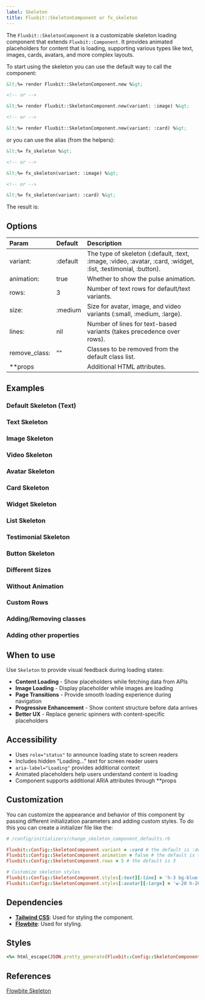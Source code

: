 ```yaml
---
label: Skeleton
title: Fluxbit::SkeletonComponent or fx_skeleton
---
```


The `Fluxbit::SkeletonComponent` is a customizable skeleton loading component that extends `Fluxbit::Component`.
It provides animated placeholders for content that is loading, supporting various types like text, images, cards, avatars, and more complex layouts.

To start using the skeleton you can use the default way to call the component:

```html
&lt;%= render Fluxbit::SkeletonComponent.new %&gt;

<!-- or -->

&lt;%= render Fluxbit::SkeletonComponent.new(variant: :image) %&gt;

<!-- or -->

&lt;%= render Fluxbit::SkeletonComponent.new(variant: :card) %&gt;
```

or you can use the alias (from the helpers):

```html
&lt;%= fx_skeleton %&gt;

<!-- or -->

&lt;%= fx_skeleton(variant: :image) %&gt;

<!-- or -->

&lt;%= fx_skeleton(variant: :card) %&gt;
```

The result is:

<lookbook-embed app="/lookbook/" preview="Fluxbit::Components::SkeletonComponentPreview" scenario="default" panels="params,source"></lookbook-embed>

## Options

| Param              | Default     | Description
|:-------------------|:------------|:------------
| variant:           | :default    | The type of skeleton (:default, :text, :image, :video, :avatar, :card, :widget, :list, :testimonial, :button).
| animation:         | true        | Whether to show the pulse animation.
| rows:              | 3           | Number of text rows for default/text variants.
| size:              | :medium     | Size for avatar, image, and video variants (:small, :medium, :large).
| lines:             | nil         | Number of lines for text-based variants (takes precedence over rows).
| remove_class:      | ""          | Classes to be removed from the default class list.
| **props            |             | Additional HTML attributes.

## Examples

### Default Skeleton (Text)

<lookbook-embed app="/lookbook/" preview="Fluxbit::Components::SkeletonComponentPreview" scenario="default_skeleton" panels="source"></lookbook-embed>

### Text Skeleton

<lookbook-embed app="/lookbook/" preview="Fluxbit::Components::SkeletonComponentPreview" scenario="text_skeleton" panels="source"></lookbook-embed>

### Image Skeleton

<lookbook-embed app="/lookbook/" preview="Fluxbit::Components::SkeletonComponentPreview" scenario="image_skeleton" panels="source"></lookbook-embed>

### Video Skeleton

<lookbook-embed app="/lookbook/" preview="Fluxbit::Components::SkeletonComponentPreview" scenario="video_skeleton" panels="source"></lookbook-embed>

### Avatar Skeleton

<lookbook-embed app="/lookbook/" preview="Fluxbit::Components::SkeletonComponentPreview" scenario="avatar_skeleton" panels="source"></lookbook-embed>

### Card Skeleton

<lookbook-embed app="/lookbook/" preview="Fluxbit::Components::SkeletonComponentPreview" scenario="card_skeleton" panels="source"></lookbook-embed>

### Widget Skeleton

<lookbook-embed app="/lookbook/" preview="Fluxbit::Components::SkeletonComponentPreview" scenario="widget_skeleton" panels="source"></lookbook-embed>

### List Skeleton

<lookbook-embed app="/lookbook/" preview="Fluxbit::Components::SkeletonComponentPreview" scenario="list_skeleton" panels="source"></lookbook-embed>

### Testimonial Skeleton

<lookbook-embed app="/lookbook/" preview="Fluxbit::Components::SkeletonComponentPreview" scenario="testimonial_skeleton" panels="source"></lookbook-embed>

### Button Skeleton

<lookbook-embed app="/lookbook/" preview="Fluxbit::Components::SkeletonComponentPreview" scenario="button_skeleton" panels="source"></lookbook-embed>

### Different Sizes

<lookbook-embed app="/lookbook/" preview="Fluxbit::Components::SkeletonComponentPreview" scenario="different_sizes" panels="source"></lookbook-embed>

### Without Animation

<lookbook-embed app="/lookbook/" preview="Fluxbit::Components::SkeletonComponentPreview" scenario="without_animation" panels="source"></lookbook-embed>

### Custom Rows

<lookbook-embed app="/lookbook/" preview="Fluxbit::Components::SkeletonComponentPreview" scenario="custom_rows" panels="source"></lookbook-embed>

### Adding/Removing classes

<lookbook-embed app="/lookbook/" preview="Fluxbit::Components::SkeletonComponentPreview" scenario="adding_removing_classes" panels="source"></lookbook-embed>

### Adding other properties

<lookbook-embed app="/lookbook/" preview="Fluxbit::Components::SkeletonComponentPreview" scenario="adding_other_properties" panels="source"></lookbook-embed>

## When to use

Use `Skeleton` to provide visual feedback during loading states:

- **Content Loading** - Show placeholders while fetching data from APIs
- **Image Loading** - Display placeholder while images are loading
- **Page Transitions** - Provide smooth loading experience during navigation
- **Progressive Enhancement** - Show content structure before data arrives
- **Better UX** - Replace generic spinners with content-specific placeholders

## Accessibility

* Uses `role="status"` to announce loading state to screen readers
* Includes hidden "Loading..." text for screen reader users
* `aria-label="Loading"` provides additional context
* Animated placeholders help users understand content is loading
* Component supports additional ARIA attributes through **props

## Customization

You can customize the appearance and behavior of this component by passing different initialization parameters and adding custom styles.
To do this you can create a initializer file like the:

```ruby
# /config/initializers/change_skeleton_component_defaults.rb

Fluxbit::Config::SkeletonComponent.variant = :card # the default is :default
Fluxbit::Config::SkeletonComponent.animation = false # the default is true
Fluxbit::Config::SkeletonComponent.rows = 5 # the default is 3

# Customize skeleton styles
Fluxbit::Config::SkeletonComponent.styles[:text][:line] = 'h-3 bg-blue-200 rounded-full dark:bg-blue-700'
Fluxbit::Config::SkeletonComponent.styles[:avatar][:large] = 'w-20 h-20 bg-gray-300 rounded-full dark:bg-gray-600'
```

## Dependencies

- [**Tailwind CSS**](https://tailwindcss.com/): Used for styling the component.
- [**Flowbite**](https://flowbite.com/): Used for styling.

## Styles

```ruby
<%= html_escape(JSON.pretty_generate(Fluxbit::Config::SkeletonComponent.styles)) %>
```

## References

[Flowbite Skeleton](https://flowbite.com/docs/components/skeleton/)